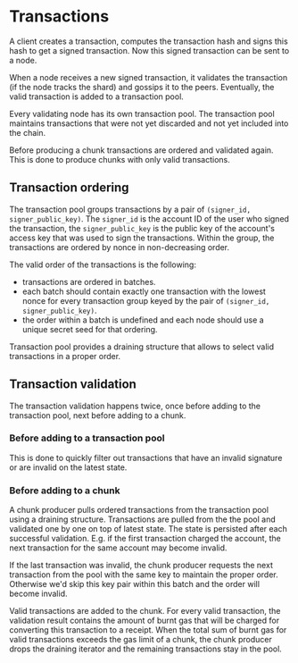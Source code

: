 # Transactions

A client creates a transaction, computes the transaction hash and signs this hash to get a signed transaction.
Now this signed transaction can be sent to a node.

When a node receives a new signed transaction, it validates the transaction (if the node tracks the shard) and gossips it to the peers. Eventually, the valid transaction is added to a transaction pool.

Every validating node has its own transaction pool. The transaction pool maintains transactions that were not yet discarded and not yet included into the chain.

Before producing a chunk transactions are ordered and validated again. This is done to produce chunks with only valid transactions.

## Transaction ordering

The transaction pool groups transactions by a pair of `(signer_id, signer_public_key)`. The `signer_id` is the account ID of the user who signed the transaction, the `signer_public_key` is the public key of the account's access key that was used to sign the transactions. 
Within the group, the transactions are ordered by nonce in non-decreasing order.

The valid order of the transactions is the following:
- transactions are ordered in batches.
- each batch should contain exactly one transaction with the lowest nonce for every transaction group keyed by the pair of `(signer_id, signer_public_key)`.
- the order within a batch is undefined and each node should use a unique secret seed for that ordering.

Transaction pool provides a draining structure that allows to select valid transactions in a proper order.

## Transaction validation

The transaction validation happens twice, once before adding to the transaction pool, next before adding to a chunk.

### Before adding to a transaction pool

This is done to quickly filter out transactions that have an invalid signature or are invalid on the latest state.

### Before adding to a chunk
 
A chunk producer pulls ordered transactions from the transaction pool using a draining structure.
Transactions are pulled from the the pool and validated one by one on top of latest state. The state is persisted after each successful validation.
E.g. if the first transaction charged the account, the next transaction for the same account may become invalid.

If the last transaction was invalid, the chunk producer requests the next transaction from the pool with the same key to maintain the proper order.
Otherwise we'd skip this key pair within this batch and the order will become invalid.

Valid transactions are added to the chunk. For every valid transaction, the validation result contains the amount of burnt gas that will be charged for converting this
transaction to a receipt. When the total sum of burnt gas for valid transactions exceeds the gas limit of a chunk, the chunk 
producer drops the draining iterator and the remaining transactions stay in the pool.

